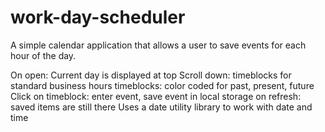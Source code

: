 # work-day-scheduler
A simple calendar application that allows a user to save events for each hour of the day.




On open: Current day is displayed at top
Scroll down: timeblocks for standard business hours
timeblocks: color coded for past, present, future
Click on timeblock: enter event, save event in local storage
on refresh: saved items are still there
Uses a date utility library to work with date and time